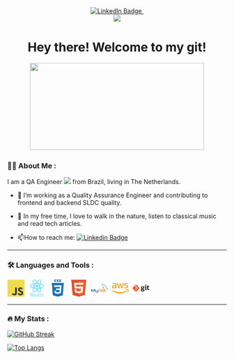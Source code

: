 <div id="header" align="center">
    <div id="badges">
      <a href="https://www.linkedin.com/in/aline-bora-kloppert/">
        <img
          src="https://img.shields.io/badge/LinkedIn-blue?style=for-the-badge&logo=linkedin&logoColor=white"
          alt="LinkedIn Badge"
        />
      </a>
      <img
        src="https://komarev.com/ghpvc/?username=alineborak&style=flat-square&color=blue"
        alt=""
        height="28"
      />
    </div>
  </div>
  <div align="center">
  <img
      src="https://media.giphy.com/media/xsE65jaPsUKUo/giphy.gif"
      width="100"
    />
    <h1>Hey there! Welcome to my git!</h1>
    <img
      src="https://media.giphy.com/media/LMcB8XospGZO8UQq87/giphy.gif"
      width="400"
      height="200"
    />
  </div>
  
  ### :woman_technologist: About Me :
  I am a QA Engineer <img src="https://media.giphy.com/media/WUlplcMpOCEmTGBtBW/giphy.gif" width="30"> from Brazil, living in The Netherlands.
  
  - :telescope: I’m working as a Quality Assurance Engineer and contributing to frontend and backend SLDC quality.
  
  - :seedling: In my free time, I love to walk in the nature, listen to classical music and read tech articles.
  
  - :mailbox:How to reach me: [![Linkedin Badge](https://img.shields.io/badge/-LinkedIn-blue?style=flat&logo=Linkedin&logoColor=white)](https://www.linkedin.com/in/aline-bora-kloppert/)
  
  ---
  
  ### :hammer_and_wrench: Languages and Tools :
  
  <div>
      <img src="https://github.com/devicons/devicon/blob/master/icons/javascript/javascript-original.svg" title="JavaScript" alt="JavaScript" width="40" height="40"/>&nbsp;
    <img src="https://github.com/devicons/devicon/blob/master/icons/react/react-original-wordmark.svg" title="React" alt="React" width="40" height="40"/>&nbsp;
    <img src="https://github.com/devicons/devicon/blob/master/icons/css3/css3-plain-wordmark.svg"  title="CSS3" alt="CSS" width="40" height="40"/>&nbsp;
    <img src="https://github.com/devicons/devicon/blob/master/icons/html5/html5-original.svg" title="HTML5" alt="HTML" width="40" height="40"/>&nbsp;
    <img src="https://github.com/devicons/devicon/blob/master/icons/mysql/mysql-original-wordmark.svg" title="MySQL"  alt="MySQL" width="40" height="40"/>&nbsp;
    <img src="https://github.com/devicons/devicon/blob/master/icons/amazonwebservices/amazonwebservices-plain-wordmark.svg" title="AWS" alt="AWS" width="40" height="40"/>&nbsp;
    <img src="https://github.com/devicons/devicon/blob/master/icons/git/git-original-wordmark.svg" title="Git" **alt="Git" width="40" height="40"/>
  </div>
  
  ---
  
  ### :fire: My Stats :
  
  [![GitHub Streak](https://github-readme-streak-stats.herokuapp.com?user=alineborak&theme=dark&hide_border=true)](https://git.io/streak-stats)
  
  [![Top Langs](https://github-readme-stats.vercel.app/api/top-langs/?username=alineborak&layout=compact&theme=vision-friendly-dark)](https://github.com/anuraghazra/github-readme-stats)
  
